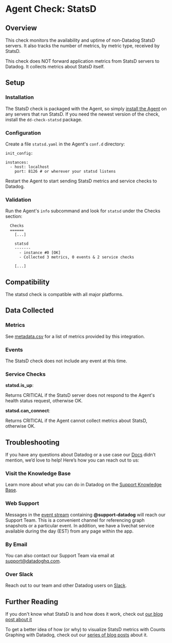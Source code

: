 # Agent Check: StatsD

## Overview

This check monitors the availability and uptime of non-Datadog StatsD servers. It also tracks the number of metrics, by metric type, received by StatsD.

This check does NOT forward application metrics from StatsD servers to Datadog. It collects metrics about StatsD itself.

## Setup
### Installation

The StatsD check is packaged with the Agent, so simply [install the Agent](https://app.datadoghq.com/account/settings#agent) on any servers that run StatsD. If you need the newest version of the check, install the `dd-check-statsd` package.

### Configuration

Create a file `statsd.yaml` in the Agent's `conf.d` directory:

```
init_config:

instances:
  - host: localhost
    port: 8126 # or wherever your statsd listens
```

Restart the Agent to start sending StatsD metrics and service checks to Datadog.

### Validation

Run the Agent's `info` subcommand and look for `statsd` under the Checks section:

```
  Checks
  ======
    [...]

    statsd
    -------
      - instance #0 [OK]
      - Collected 3 metrics, 0 events & 2 service checks

    [...]
```

## Compatibility

The statsd check is compatible with all major platforms.

## Data Collected
### Metrics
See [metadata.csv](https://github.com/DataDog/integrations-core/blob/master/statsd/metadata.csv) for a list of metrics provided by this integration.

### Events
The StatsD check does not include any event at this time.

### Service Checks

**statsd.is_up**:

Returns CRITICAL if the StatsD server does not respond to the Agent's health status request, otherwise OK.

**statsd.can_connect**:

Returns CRITICAL if the Agent cannot collect metrics about StatsD, otherwise OK.

## Troubleshooting

If you have any questions about Datadog or a use case our [Docs](https://docs.datadoghq.com/) didn’t mention, we’d love to help! Here’s how you can reach out to us:

### Visit the Knowledge Base

Learn more about what you can do in Datadog on the [Support Knowledge Base](https://datadog.zendesk.com/agent/).

### Web Support

Messages in the [event stream](https://app.datadoghq.com/event/stream) containing **@support-datadog** will reach our Support Team. This is a convenient channel for referencing graph snapshots or a particular event. In addition, we have a livechat service available during the day (EST) from any page within the app.

### By Email

You can also contact our Support Team via email at [support@datadoghq.com](mailto:support@datadoghq.com).

### Over Slack

Reach out to our team and other Datadog users on [Slack](http://chat.datadoghq.com/).

## Further Reading
If you don't know what StatsD is and how does it work, check out [our blog post about it](https://www.datadoghq.com/blog/statsd/)

To get a better idea of how (or why) to visualize StatsD metrics with Counts Graphing with Datadog, check out our [series of blog posts](https://www.datadoghq.com/blog/visualize-statsd-metrics-counts-graphing/) about it.
